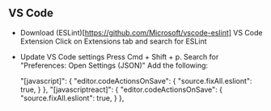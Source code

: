## VS Code

- Download (ESLint)[https://github.com/Microsoft/vscode-eslint] VS Code Extension
  Click on Extensions tab and search for ESLint

- Update VS Code settings
  Press Cmd + Shift + p. Search for "Preferences: Open Settings (JSON)"
  Add the following:

  "[javascript]": {
    "editor.codeActionsOnSave": {
      "source.fixAll.esliont": true,
    }
  },
  "[javascriptreact]": {
    "editor.codeActionsOnSave": {
      "source.fixAll.esliont": true,
    }
  },
